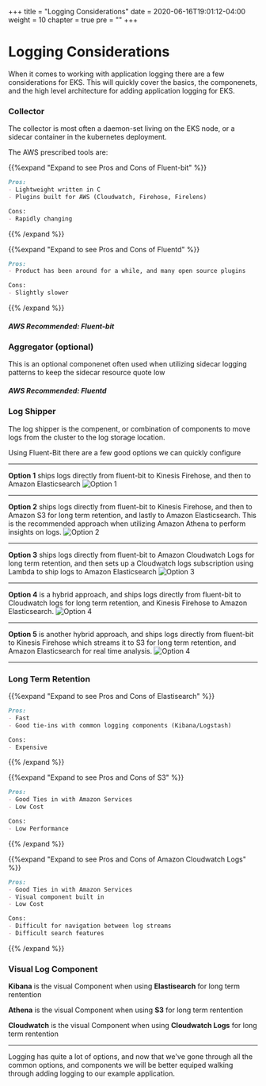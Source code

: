 +++
title = "Logging Considerations"
date = 2020-06-16T19:01:12-04:00
weight = 10
chapter = true
pre = "<b></b>"
+++

# Logging Considerations

When it comes to working with application logging there are a few considerations for EKS. This will quickly cover the basics, the componenets, and the high level architecture for adding application logging for EKS.


### Collector

The collector is most often a daemon-set living on the EKS node, or a sidecar container in the kubernetes deployment.

The AWS prescribed tools are:

{{%expand "Expand to see Pros and Cons of Fluent-bit" %}}

```md
Pros:
- Lightweight written in C
- Plugins built for AWS (Cloudwatch, Firehose, Firelens)

Cons:
- Rapidly changing
```

{{% /expand %}}


{{%expand "Expand to see Pros and Cons of Fluentd" %}}

```md
Pros:
- Product has been around for a while, and many open source plugins

Cons:
- Slightly slower
```

{{% /expand %}}

##### AWS Recommended: Fluent-bit


### Aggregator (optional)

This is an optional componenet often used when utilizing sidecar logging patterns to keep the sidecar resource quote low

##### AWS Recommended: Fluentd

### Log Shipper

The log shipper is the compenent, or combination of components to move logs from the cluster to the log storage location.

Using Fluent-Bit there are a few good options we can quickly configure

___
**Option 1** ships logs directly from fluent-bit to Kinesis Firehose, and then to Amazon Elasticsearch
![Option 1](/images/observability/logging/application/diagram_1.png)
___
**Option 2** ships logs directly from fluent-bit to Kinesis Firehose, and then to Amazon S3 for long term retention, and lastly to Amazon Elasticsearch. This is the recommended approach when utilizing Amazon Athena to perform insights on logs.
![Option 2](/images/observability/logging/application/diagram_2.png)
___
**Option 3** ships logs directly from fluent-bit to Amazon Cloudwatch Logs for long term retention, and then sets up a Cloudwatch logs subscription using Lambda to ship logs to Amazon Elasticsearch
![Option 3](/images/observability/logging/application/diagram_3.png)
___
**Option 4** is a hybrid approach, and ships logs directly from fluent-bit to Cloudwatch logs for long term retention, and Kinesis Firehose to Amazon Elasticsearch. 
![Option 4](/images/observability/logging/application/diagram_4.png)
___
**Option 5** is another hybrid approach, and ships logs directly from fluent-bit to Kinesis Firehose which streams it to S3 for long term retention, and Amazon Elasticsearch for real time analysis. 
![Option 4](/images/observability/logging/application/diagram_5.png)
___

### Long Term Retention

{{%expand "Expand to see Pros and Cons of Elastisearch" %}}

```md
Pros:
- Fast
- Good tie-ins with common logging components (Kibana/Logstash)

Cons:
- Expensive
```

{{% /expand %}}


{{%expand "Expand to see Pros and Cons of S3" %}}

```md
Pros:
- Good Ties in with Amazon Services
- Low Cost

Cons:
- Low Performance
```

{{% /expand %}}

{{%expand "Expand to see Pros and Cons of Amazon Cloudwatch Logs" %}}

```md
Pros:
- Good Ties in with Amazon Services
- Visual component built in
- Low Cost

Cons:
- Difficult for navigation between log streams
- Difficult search features
```

{{% /expand %}}


### Visual Log Component

**Kibana** is the visual Component when using **Elastisearch** for long term rentention 

**Athena**  is the visual Component when using **S3** for long term rentention 

**Cloudwatch** is the visual Component when using **Cloudwatch Logs** for long term rentention 

___

Logging has quite a lot of options, and now that we've gone through all the common options, and components we will be better equiped walking through adding logging to our example application.
